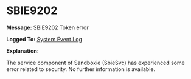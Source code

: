 # SBIE9202


**Message:** SBIE9202 Token error

**Logged To:** [System Event Log](SystemEventLog.md)

**Explanation:**

The service component of Sandboxie (SbieSvc) has experienced some error related to security. No further information is available.
